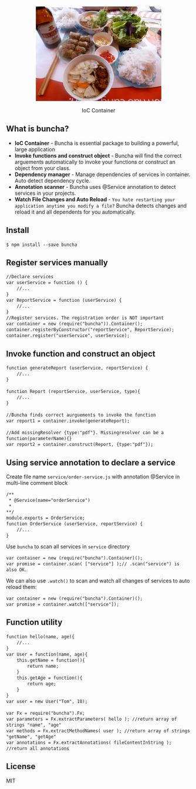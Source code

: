 <p align="center">
    <img height="257" src="https://raw.githubusercontent.com/thoqbk/buncha/master/docs/logo.jpg"/>
    <p align="center">IoC Container</p>
</p>



## What is buncha?
- **IoC Container** - Buncha is essential package to building a powerful, large application
- **Invoke functions and construct object** - Buncha will find the correct arguements automatically to invoke your functions or construct an object from your class.
- **Dependency manager** - Manage dependencies of services in container. Auto detect dependency cycle.
- **Annotation scanner** - Buncha uses @Service annotation to detect services in your projects.
- **Watch File Changes and Auto Reload** - `You hate restarting your application anytime you modify a file?` Buncha detects changes and reload it and all dependents for you automatically.

## Install
```
$ npm install --save buncha
```
## Register services manually
```
//Declare services
var userService = function () {
    //...
}
var ReportService = function (userService) {
    //...
}
//Register services. The registration order is NOT important
var container = new (require("buncha")).Container();
container.registerByConstructor("reportService", ReportService);
container.register("userService", userService);
```
## Invoke function and construct an object
```
function generateReport (userService, reportService) {
    //...
}

function Report (reportService, userService, type){
    //...
}

//Buncha finds correct aurguements to invoke the function
var report1 = container.invoke(generateReport);

//Add missingResolver {type:"pdf"}. Missingresolver can be a function(parameterName){}
var report2 = container.construct(Report, {type:"pdf"});
```

## Using service annotation to declare a service
Create file name `service/order-service.js` with annotation @Service in multi-line comment block
```
/**
 * @Service(name="orderService")
 *
**/
module.exports = OrderService;
function OrderService (userService, reportService) {
    //...
}
```
Use `buncha` to scan all services in `service` directory
```
var container = new (require("buncha").Container)();
var promise = container.scan( ["service"] );// .scan("service") is also OK.
```
We can also use `.watch()` to scan and watch all changes of services to auto reload them:
```
var container = new (require("buncha").Container)();
var promise = container.watch(["service"]);
```

## Function utility
```
function hello(name, age){
    //...
}
var User = function(name, age){
    this.getName = function(){
        return name;
    }
    this.getAge = function(){
        return age;
    }
}
var user = new User("Tom", 10);

var Fx = require("buncha").Fx;
var parameters = Fx.extractParameters( hello ); //return array of strings "name", "age"
var methods = Fx.extractMethodNames( user ); //return array of strings "getName", "getAge"
var annotations = Fx.extractAnnotations( fileContentInString ); //return all annotations

```


## License
MIT